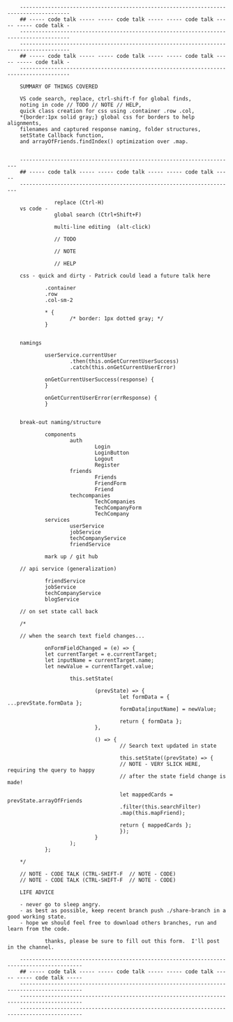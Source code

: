         --------------------------------------------------------------------------------------
        ## ----- code talk ----- ----- code talk ----- ----- code talk ----- ----- code talk -
        --------------------------------------------------------------------------------------
        --------------------------------------------------------------------------------------
        ## ----- code talk ----- ----- code talk ----- ----- code talk ----- ----- code talk -
        --------------------------------------------------------------------------------------

        SUMMARY OF THINGS COVERED

        VS code search, replace, ctrl-shift-f for global finds,
        noting in code // TODO // NOTE // HELP,
        quick class creation for css using .container .row .col,
        *{border:1px solid gray;} global css for borders to help alignments,
        filenames and captured response naming, folder structures,
        setState Callback function,
        and arrayOfFriends.findIndex() optimization over .map.


        ---------------------------------------------------------------------
        ## ----- code talk ----- ----- code talk ----- ----- code talk -----
        ---------------------------------------------------------------------

                   replace (Ctrl-H)
        vs code -
                   global search (Ctrl+Shift+F)

                   multi-line editing  (alt-click)

                   // TODO

                   // NOTE

                   // HELP

        css - quick and dirty - Patrick could lead a future talk here

                .container
                .row
                .col-sm-2

                * {
                        /* border: 1px dotted gray; */
                }


        namings

                userService.currentUser
                        .then(this.onGetCurrentUserSuccess)
                        .catch(this.onGetCurrentUserError)

                onGetCurrentUserSuccess(response) {
                }

                onGetCurrentUserError(errResponse) {
                }


        break-out naming/structure

                components
                        auth
                                Login
                                LoginButton
                                Logout
                                Register
                        friends
                                Friends
                                FriendForm
                                Friend
                        techcompanies
                                TechCompanies
                                TechCompanyForm
                                TechCompany
                services
                        userService
                        jobService
                        techCompanyService
                        friendService

                mark up / git hub

        // api service (generalization)

                friendService
                jobService
                techCompanyService
                blogService

        // on set state call back

        /*

        // when the search text field changes...

                onFormFieldChanged = (e) => {
                let currentTarget = e.currentTarget;
                let inputName = currentTarget.name;
                let newValue = currentTarget.value;

                        this.setState(

                                (prevState) => {
                                        let formData = { ...prevState.formData };
                                        formData[inputName] = newValue;

                                        return { formData };
                                },

                                () => {
                                        // Search text updated in state

                                        this.setState((prevState) => {
                                        // NOTE - VERY SLICK HERE, requiring the query to happy
                                        // after the state field change is made!

                                        let mappedCards = prevState.arrayOfFriends
                                        .filter(this.searchFilter)
                                        .map(this.mapFriend);

                                        return { mappedCards };
                                        });
                                }
                        );
                };

        */

        // NOTE - CODE TALK (CTRL-SHIFT-F  // NOTE - CODE)
        // NOTE - CODE TALK (CTRL-SHIFT-F  // NOTE - CODE)

        LIFE ADVICE

        - never go to sleep angry.
        - as best as possible, keep recent branch push ./share-branch in a good working state.
        - hope we should feel free to download others branches, run and learn from the code.

                thanks, please be sure to fill out this form.  I'll post in the channel.

        ------------------------------------------------------------------------------------------
        ## ----- code talk ----- ----- code talk ----- ----- code talk ----- ----- code talk -----
        ------------------------------------------------------------------------------------------
        ------------------------------------------------------------------------------------------
        ------------------------------------------------------------------------------------------
